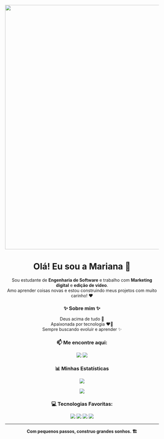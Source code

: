 <p align="center">
  <img src="https://i.pinimg.com/originals/57/5a/8f/575a8f9a2e09a8839812738a83167154.gif" width="800px">
</p>

<h1 align="center">Olá! Eu sou a Mariana 👋</h1>

<p align="center">
  Sou estudante de <b>Engenharia de Software</b> e trabalho com <b>Marketing digital</b> e <b>edição de vídeo</b>. <br>
  Amo aprender coisas novas e estou construindo meus projetos com muito carinho! ❤️
</p>

<h3 align="center">✨ Sobre mim ✨</h3>

<p align="center">
  Deus acima de tudo 🙏 <br>
  Apaixonada por tecnologia ❤️‍🔥 <br>
  Sempre buscando evoluir e aprender ✨
</p>

<h3 align="center">📫 Me encontre aqui:</h3>
<p align="center">
  <a href="https://instagram.com/seu_instagram"><img src="https://img.shields.io/badge/Instagram-FF69B4?style=for-the-badge&logo=instagram&logoColor=white"></a>
  <a href="https://linkedin.com/in/seu_linkedin"><img src="https://img.shields.io/badge/LinkedIn-00aaff?style=for-the-badge&logo=linkedin&logoColor=white"></a>
</p>

<h3 align="center">📊 Minhas Estatísticas</h3>
<p align="center">
  <img align="center" src="https://github-readme-stats.vercel.app/api?username=SEU-USUARIO-DO-GITHUBAQUI&show_icons=true&theme=dracula&include_all_commits=true&count_private=true"/>
  <br><br>
  <img align="center" src="https://github-readme-stats.vercel.app/api/top-langs/?username=SEU-USUARIO-DO-GITHUBAQUI&layout=compact&langs_count=8&theme=dracula"/>
</p>

<h3 align="center">💻 Tecnologias Favoritas:</h3>
<p align="center">
  <img src="https://img.shields.io/badge/HTML5-FE7A16?style=for-the-badge&logo=html5&logoColor=white">
  <img src="https://img.shields.io/badge/CSS3-3F9AD6?style=for-the-badge&logo=css3&logoColor=white">
  <img src="https://img.shields.io/badge/JavaScript-F7DF1E?style=for-the-badge&logo=javascript&logoColor=black">
  <img src="https://img.shields.io/badge/Python-FFD43B?style=for-the-badge&logo=python&logoColor=blue">
</p>

---

<p align="center">
  <b>Com pequenos passos, construo grandes sonhos. 🏗️</b>
</p>
